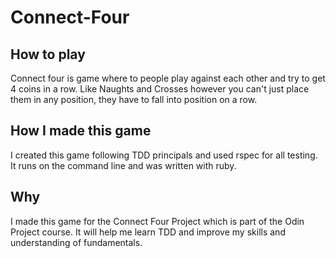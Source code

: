 # Connect-Four
## How to play
Connect four is game where to people play against each other and try to get 4 coins in a row. Like Naughts and Crosses
however you can't just place them in any position, they have to fall into position on a row. 

## How I made this game
I created this game following TDD principals and used rspec for all testing. It runs on the command line and was written with ruby.

## Why
I made this game for the Connect Four Project which is part of the Odin Project course. 
It will help me learn TDD and improve my skills and understanding of fundamentals.
